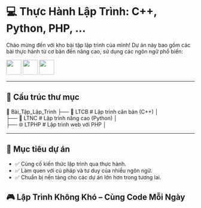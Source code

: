 # 💻 Thực Hành Lập Trình: C++, Python, PHP, ... 

Chào mừng đến với kho bài tập lập trình của mình! Dự án này bao gồm các bài thực hành từ cơ bản đến nâng cao, sử dụng các ngôn ngữ phổ biến:

<p align="left">
  <img src="https://cdn.jsdelivr.net/gh/devicons/devicon/icons/cplusplus/cplusplus-original.svg" width="40" />
  <img src="https://cdn.jsdelivr.net/gh/devicons/devicon/icons/python/python-original.svg" width="40" />
  <img src="https://cdn.jsdelivr.net/gh/devicons/devicon/icons/php/php-original.svg" width="40" />
</p>

---

## 📂 Cấu trúc thư mục
📁 Bài_Tập_Lập_Trình 
├── 📘 LTCB   # Lập trình căn bản (C++) │   
├── 🧠 LTNC   # Lập trình nâng cao (Python) │   
├── 🌐 LTPHP  # Lập trình web với PHP │   

---

## 🚀 Mục tiêu dự án

- ✅ Củng cố kiến thức lập trình qua thực hành.
- ✅ Làm quen với cú pháp và tư duy của nhiều ngôn ngữ.
- ✅ Chuẩn bị nền tảng cho các dự án lớn hơn trong tương lai.
  
🎮 Lập Trình Không Khó – Cùng Code Mỗi Ngày
---
